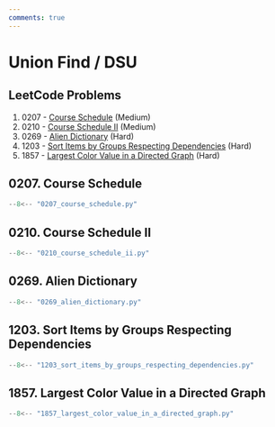 ```yaml
---
comments: true
---
```


# Union Find / DSU

## LeetCode Problems

1. 0207 - [Course Schedule](https://leetcode.com/problems/course-schedule/) (Medium)
2. 0210 - [Course Schedule II](https://leetcode.com/problems/course-schedule-ii/) (Medium)
3. 0269 - [Alien Dictionary](https://leetcode.com/problems/alien-dictionary/) (Hard)
4. 1203 - [Sort Items by Groups Respecting Dependencies](https://leetcode.com/problems/sort-items-by-groups-respecting-dependencies/) (Hard)
5. 1857 - [Largest Color Value in a Directed Graph](https://leetcode.com/problems/largest-color-value-in-a-directed-graph/) (Hard)

## 0207. Course Schedule

```python
--8<-- "0207_course_schedule.py"
```

## 0210. Course Schedule II

```python
--8<-- "0210_course_schedule_ii.py"
```

## 0269. Alien Dictionary

```python
--8<-- "0269_alien_dictionary.py"
```

## 1203. Sort Items by Groups Respecting Dependencies

```python
--8<-- "1203_sort_items_by_groups_respecting_dependencies.py"
```

## 1857. Largest Color Value in a Directed Graph

```python
--8<-- "1857_largest_color_value_in_a_directed_graph.py"
```
